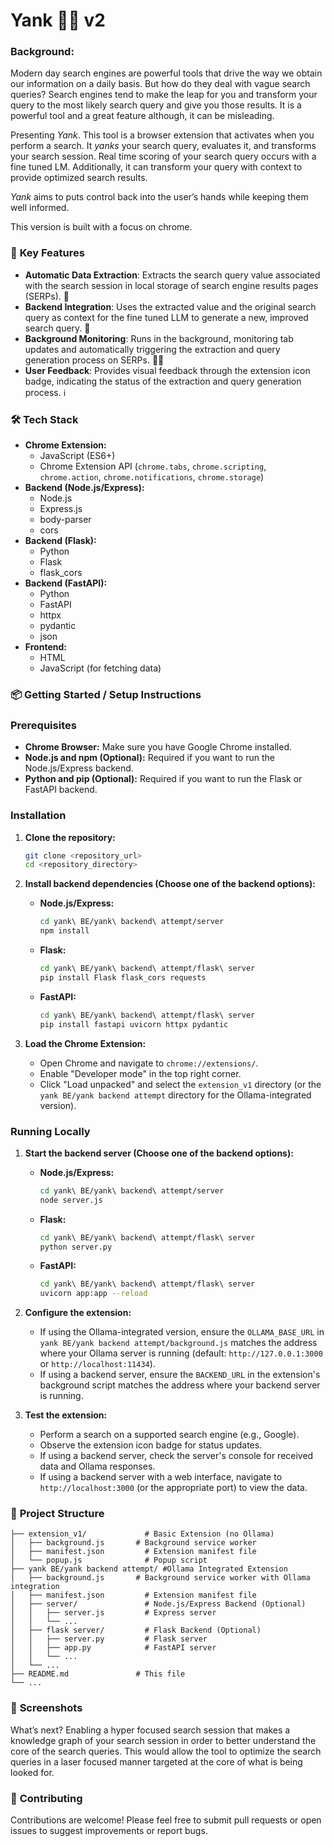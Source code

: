 # Yank 🧙‍♂️ v2

### **Background**:
Modern day search engines are powerful tools that drive the way we obtain our information on a daily basis. But how do they deal with vague search queries? Search engines tend to make the leap for you and transform your query to the most likely search query and give you those results. It is a powerful tool and a great feature although, it can be misleading. 

Presenting *Yank*. This tool is a browser extension that activates when you perform a search. It *yanks* your search query, evaluates it, and transforms your search session. Real time scoring of your search query occurs with a fine tuned LM. Additionally, it can transform your query with context to provide optimized search results. 

*Yank* aims to puts control back into the user’s hands while keeping them well informed.

This version is built with a focus on chrome.

### 🚀 **Key Features**

*   **Automatic Data Extraction**: Extracts the search query value associated with the search session in local storage of search engine results pages (SERPs). 🔑
*   **Backend Integration**: Uses the extracted value and the original search query as context for the fine tuned LLM to generate a new, improved search query. 🤖
*   **Background Monitoring**: Runs in the background, monitoring tab updates and automatically triggering the extraction and query generation process on SERPs. 🕵️‍♂️
*   **User Feedback**: Provides visual feedback through the extension icon badge, indicating the status of the extraction and query generation process. ℹ️

### 🛠️ **Tech Stack**

*   **Chrome Extension:**
    *   JavaScript (ES6+)
    *   Chrome Extension API (`chrome.tabs`, `chrome.scripting`, `chrome.action`, `chrome.notifications`, `chrome.storage`)
*   **Backend (Node.js/Express):**
    *   Node.js
    *   Express.js
    *   body-parser
    *   cors
*   **Backend (Flask):**
    *   Python
    *   Flask
    *   flask_cors
*   **Backend (FastAPI):**
    *   Python
    *   FastAPI
    *   httpx
    *   pydantic
    *   json
*   **Frontend:**
    *   HTML
    *   JavaScript (for fetching data)

### 📦 **Getting Started / Setup Instructions**

### Prerequisites

*   **Chrome Browser:**  Make sure you have Google Chrome installed.
*   **Node.js and npm (Optional):** Required if you want to run the Node.js/Express backend.
*   **Python and pip (Optional):** Required if you want to run the Flask or FastAPI backend.

### Installation

1.  **Clone the repository:**

    ```bash
    git clone <repository_url>
    cd <repository_directory>
    ```

2.  **Install backend dependencies (Choose one of the backend options):**

    *   **Node.js/Express:**

        ```bash
        cd yank\ BE/yank\ backend\ attempt/server
        npm install
        ```

    *   **Flask:**

        ```bash
        cd yank\ BE/yank\ backend\ attempt/flask\ server
        pip install Flask flask_cors requests
        ```
    *   **FastAPI:**
         ```bash
        cd yank\ BE/yank\ backend\ attempt/flask\ server
        pip install fastapi uvicorn httpx pydantic
        ```

3.  **Load the Chrome Extension:**

    *   Open Chrome and navigate to `chrome://extensions/`.
    *   Enable "Developer mode" in the top right corner.
    *   Click "Load unpacked" and select the `extension_v1` directory (or the `yank BE/yank backend attempt` directory for the Ollama-integrated version).

### Running Locally

1.  **Start the backend server (Choose one of the backend options):**

    *   **Node.js/Express:**

        ```bash
        cd yank\ BE/yank\ backend\ attempt/server
        node server.js
        ```

    *   **Flask:**

        ```bash
        cd yank\ BE/yank\ backend\ attempt/flask\ server
        python server.py
        ```
    *   **FastAPI:**
         ```bash
        cd yank\ BE/yank\ backend\ attempt/flask\ server
        uvicorn app:app --reload
        ```

2.  **Configure the extension:**

    *   If using the Ollama-integrated version, ensure the `OLLAMA_BASE_URL` in `yank BE/yank backend attempt/background.js` matches the address where your Ollama server is running (default: `http://127.0.0.1:3000` or `http://localhost:11434`).
    *   If using a backend server, ensure the `BACKEND_URL` in the extension's background script matches the address where your backend server is running.

3.  **Test the extension:**

    *   Perform a search on a supported search engine (e.g., Google).
    *   Observe the extension icon badge for status updates.
    *   If using a backend server, check the server's console for received data and Ollama responses.
    *   If using a backend server with a web interface, navigate to `http://localhost:3000` (or the appropriate port) to view the data.

### 📂 **Project Structure**

```
├── extension_v1/             # Basic Extension (no Ollama)
│   ├── background.js       # Background service worker
│   ├── manifest.json         # Extension manifest file
│   └── popup.js              # Popup script
├── yank BE/yank backend attempt/ #Ollama Integrated Extension
│   ├── background.js       # Background service worker with Ollama integration
│   ├── manifest.json         # Extension manifest file
│   ├── server/               # Node.js/Express Backend (Optional)
│   │   ├── server.js         # Express server
│   │   └── ...
│   ├── flask server/         # Flask Backend (Optional)
│   │   ├── server.py         # Flask server
│   │   ├── app.py            # FastAPI server
│   │   └── ...
│   └── ...
├── README.md               # This file
└── ...
```

### 📸 **Screenshots**




What’s next? Enabling a hyper focused search session that makes a knowledge graph of your search session in order to better understand the core of the search queries. This would allow the tool to optimize the search queries in a laser focused manner targeted at the core of what is being looked for.


### 🤝 **Contributing**

Contributions are welcome! Please feel free to submit pull requests or open issues to suggest improvements or report bugs.

<!-- 📬 **Contact**

If you have any questions or suggestions, please feel free to contact me at [your_email@example.com](mailto:your_email@example.com).

💖 **Thanks Message**

Thank you for checking out this project! I hope it helps you enhance your search experiences. -->